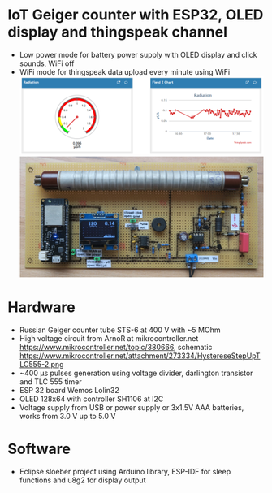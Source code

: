 # IoT Geiger counter with ESP32, OLED display and thingspeak channel

- Low power mode for battery power supply with OLED display and click sounds, WiFi off
- WiFi mode for thingspeak data upload every minute using WiFi
![Thingspeak View](media/thingspeak.png)
![Circuit Board](media/geiger-counter-pcb.jpg)

# Hardware

- Russian Geiger counter tube STS-6 at 400 V with ~5 MOhm
- High voltage circuit from ArnoR at mikrocontroller.net https://www.mikrocontroller.net/topic/380666, schematic https://www.mikrocontroller.net/attachment/273334/HystereseStepUpTLC555-2.png
- ~400 µs pulses generation using voltage divider, darlington transistor and TLC 555 timer
- ESP 32 board Wemos Lolin32
- OLED 128x64 with controller SH1106 at I2C
- Voltage supply from USB or power supply or 3x1.5V AAA batteries, works from 3.0 V up to 5.0 V

# Software

- Eclipse sloeber project using Arduino library, ESP-IDF for sleep functions and u8g2 for display output
